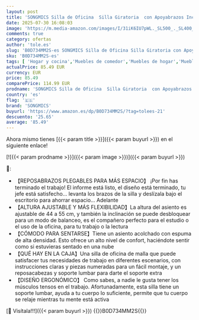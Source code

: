 ```yaml
---
layout: post
title: 'SONGMICS Silla de Oficina  Silla Giratoria  con Apoyabrazos Inclinables  Apoyacabezas y Soporte Lumbar  Mecanismo de Balanceo  Superficie de Malla  Beige Capuchino OBN086K01'
date: 2025-07-30 16:08:03
image: 'https://m.media-amazon.com/images/I/31iK6IU7pWL._SL500_._SL400_.jpg'
comments: true
category: ofertas
author: 'tole.es'
slug: 'B0D734MM2S-es SONGMICS Silla de Oficina Silla Giratoria con Apoyabrazos...'
sku: 'B0D734MM2S-es'
tags: [ 'Hogar y cocina','Muebles de comedor','Muebles de hogar','Muebles de oficina en casa','Sillas de comedor','Sillas de escritorio de oficina','Sillas y sofás de oficina','de','oficina','silla','songmics','🇪🇸', ]
actualPrice: 85.49 EUR
currency: EUR
price: 85.49
comparePrice: 114.99 EUR
prodname: 'SONGMICS Silla de Oficina  Silla Giratoria  con Apoyabrazos Inclinables  Apoyacabezas y Soporte Lumbar  Mecanismo de Balanceo  Superficie de Malla  Beige Capuchino OBN086K01'
country: 'es'
flag: '🇪🇸'
brand: 'SONGMICS'
buyurl: 'https://www.amazon.es/dp/B0D734MM2S/?tag=tolees-21'
descuento: '25.65'
average: '85.49'
---
```


Ahora mismo tienes [{{< param title >}}]({{< param buyurl >}}) en el siguiente enlace!

[![{{< param prodname >}}]({{< param image >}})]({{< param buyurl >}})

🔎:

- 【REPOSABRAZOS PLEGABLES PARA MÁS ESPACIO】 ¡Por fin has terminado el trabajo! El informe está listo, el diseño está terminado, tu jefe está satisfecho... levanta los brazos de la silla y deslízala bajo el escritorio para ahorrar espacio... Adelante
- 【ALTURA AJUSTABLE Y MÁS FLEXIBILIDAD】La altura del asiento es ajustable de 44 a 55 cm, y también la inclinación se puede desbloquear para un modo de balanceo, es el compañero perfecto para el estudio o el uso de la oficina, para tu trabajo o la lectura
- 【CÓMODO PARA SENTARSE】Tiene un asiento acolchado con espuma de alta densidad. Esto ofrece un alto nivel de confort, haciéndote sentir como si estuvieras sentado en una nube
- 【QUÉ HAY EN LA CAJA】Una silla de oficina de malla que puede satisfacer tus necesidades de trabajo en diferentes escenarios, con instrucciones claras y piezas numeradas para un fácil montaje, y un reposacabezas y soporte lumbar para darte el soporte extra
- 【DISEÑO ERGONÓMICO】 Como sabes, a nadie le gusta tener los músculos tensos en el trabajo. Afortunadamente, esta silla tiene un soporte lumbar, ayuda a tu cuerpo lo suficiente, permite que tu cuerpo se relaje mientras tu mente está activa

[🛒 Visítala!!!]({{< param buyurl >}})
{{<world>}}B0D734MM2S{{</world>}}
